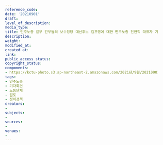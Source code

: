 ```yaml
---
reference_code: 
date: '20210901'
draft: 
level_of_description: 
media_type: 
title: 민주노총 일부 간부들의 보수정당 대선후보 캠프행에 대한 민주노총 전현직 대표자 기자회견
description: 
weight: 
modified_at: 
created_at: 
link: 
public_access_status: 
copyright_status: 
components:
- https://kctu-photo.s3.ap-northeast-2.amazonaws.com/2021년/9월/20210901-민주노총+일부+간부들의+보수정당+대선후보+캠프행에+대한+민주노총+전현직+대표자+기자회견_민주노총_기자회견_노동단체_원로_정치정책/_5D40009.jpg
tags:
- 민주노총
- 기자회견
- 노동단체
- 원로
- 정치정책
creators:
- 
subjects:
- 
sources:
- 
venues:
- 
---
```

